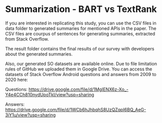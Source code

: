 # Summarization - BART vs TextRank

If you are interested in replicating this study, you can use the CSV files in data folder to generated summaries for mentioned APIs in the paper. The CSV files are courpus of sentences for generating summaries, extracted from Stack Overflow.

The result folder contains the final results of our survey with developers about the generated summaries.

Also, our generated SO datasets are available online. Due to file limitation rules of GitHub we uploaded them in Google Drive. You can access the datasets of Stack Overflow Android questions and answers from 2009 to 2020 here:

Questions: https://drive.google.com/file/d/1MgIENX6z-Xo_-Y4e4CCh810nydUpoTkI/view?usp=sharing

Answers: https://drive.google.com/file/d/1WCb6hJhbqhS8UzQZqpI6BQ_AeG-3iY1u/view?usp=sharing
